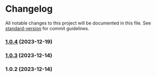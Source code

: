# Changelog

All notable changes to this project will be documented in this file. See [standard-version](https://github.com/conventional-changelog/standard-version) for commit guidelines.

### [1.0.4](https://github.com/williammanco/mustargs/compare/v1.0.3...v1.0.4) (2023-12-19)

### [1.0.3](https://github.com/williammanco/mustargs/compare/v1.0.2...v1.0.3) (2023-12-14)

### 1.0.2 (2023-12-14)
